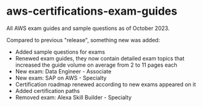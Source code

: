 # aws-certifications-exam-guides
All AWS exam guides and sample questions as of October 2023.

Compared to previous "release", something new was added:
- Added sample questions for exams
- Renewed exam guides, they now contain detailed exam topics that increased the guide volume on average from 2 to 11 pages each
- New exam: Data Engineer - Associate
- New exam: SAP on AWS - Specialty
- Certification roadmap renewed according to new exams appeared on it
- Added certification paths
- Removed exam: Alexa Skill Builder - Specialty
